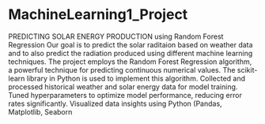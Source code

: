 # MachineLearning1_Project
PREDICTING SOLAR ENERGY PRODUCTION using Random Forest Regression
Our goal is to predict the solar raditaion based on weather data and to also predict the radiation produced using different machine learning techniques.
The project employs the Random Forest Regression algorithm, a powerful technique for predicting continuous numerical values.
The scikit-learn library in Python is used to implement this algorithm.
Collected and processed historical weather and solar energy data for model training.	
Tuned hyperparameters to optimize model performance, reducing error rates significantly.
Visualized data insights using Python (Pandas, Matplotlib, Seaborn



